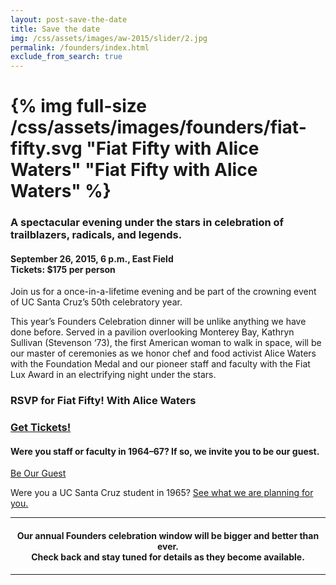 ```yaml
---
layout: post-save-the-date
title: Save the date
img: /css/assets/images/aw-2015/slider/2.jpg
permalink: /founders/index.html
exclude_from_search: true
---
```

# {% img full-size /css/assets/images/founders/fiat-fifty.svg "Fiat Fifty with Alice Waters" "Fiat Fifty with Alice Waters" %}

### A spectacular evening under the stars in celebration of trailblazers, radicals, and legends.

#### **September 26, 2015, 6 p.m., East Field**<br />**Tickets:** $175 per person

Join us for a once-in-a-lifetime evening and be part of the crowning event of UC Santa Cruz’s 50th celebratory year.

This year’s Founders Celebration dinner will be unlike anything we have done before. Served in a pavilion overlooking Monterey Bay, Kathryn Sullivan (Stevenson ‘73), the first American woman to walk in space, will be our master of ceremonies as we honor chef and food activist Alice Waters with the Foundation Medal and our pioneer staff and faculty with the Fiat Lux Award in an electrifying night under the stars.


### RSVP for Fiat Fifty! With Alice Waters &nbsp;
### <a href="#" class="full-width-button">Get Tickets!</a>


#### Were you staff or faculty in 1964–67? If so, we invite you to be our guest.
<a href="#" class="full-width-button">Be Our Guest</a>

Were you a UC Santa Cruz student in 1965? <a href="/founders/pioneer-reunion.html">See what we are planning for you.</a>

***

#### <div style="text-align:center">Our annual Founders celebration window will be bigger and better than ever. <br>Check back and stay tuned for details as they become available.</div>

***
